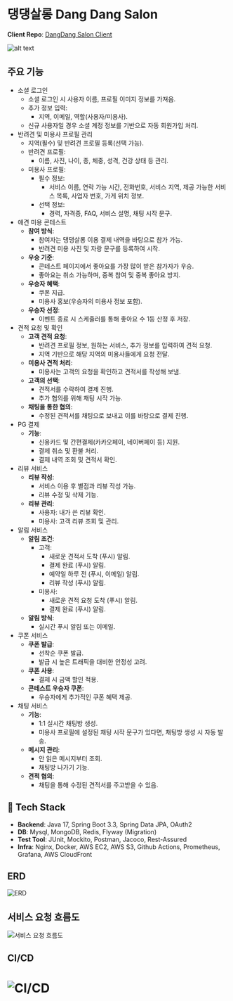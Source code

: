 # 댕댕살롱 Dang Dang Salon

**Client Repo**: [DangDang Salon Client](https://github.com/Ureca-Dangdang-salon/dang_client)

![alt text](https://github.com/Ureca-Dangdang-salon/dang_client/raw/main/public/images/%EC%86%8C%EA%B0%9C%EA%B8%80.jpg)

## 주요 기능

- 소셜 로그인
  - 소셜 로그인 시 사용자 이름, 프로필 이미지 정보를 가져옴.
  - 추가 정보 입력:
    - 지역, 이메일, 역할(사용자/미용사).
  - 신규 사용자일 경우 소셜 계정 정보를 기반으로 자동 회원가입 처리.
- 반려견 및 미용사 프로필 관리
    - 지역(필수) 및 반려견 프로필 등록(선택 가능).
    - 반려견 프로필:
      - 이름, 사진, 나이, 종, 체중, 성격, 건강 상태 등 관리.
  - 미용사 프로필:
    - 필수 정보:
      - 서비스 이름, 연락 가능 시간, 전화번호, 서비스 지역, 제공 가능한 서비스 목록, 사업자 번호, 가게 위치 정보.
    - 선택 정보:
      - 경력, 자격증, FAQ, 서비스 설명, 채팅 시작 문구.
- 애견 미용 콘테스트
  - **참여 방식**:
    - 참여자는 댕댕살롱 이용 결제 내역을 바탕으로 참가 가능.
    - 반려견 미용 사진 및 자랑 문구를 등록하여 시작.
  - **우승 기준**:
    - 콘테스트 페이지에서 좋아요를 가장 많이 받은 참가자가 우승.
    - 좋아요는 취소 가능하며, 중복 참여 및 중복 좋아요 방지.
  - **우승자 혜택**:
    - 쿠폰 지급.
    - 미용사 홍보(우승자의 미용사 정보 포함).
  - **우승자 선정**:
    - 이벤트 종료 시 스케줄러를 통해 좋아요 수 1등 산정 후 저장.
- 견적 요청 및 확인
  - **고객 견적 요청**:
    - 반려견 프로필 정보, 원하는 서비스, 추가 정보를 입력하여 견적 요청.
    - 지역 기반으로 해당 지역의 미용사들에게 요청 전달.
  - **미용사 견적 처리**:
    - 미용사는 고객의 요청을 확인하고 견적서를 작성해 보냄.
  - **고객의 선택**:
    - 견적서를 수락하여 결제 진행.
    - 추가 협의를 위해 채팅 시작 가능.
  - **채팅을 통한 협의**:
    - 수정된 견적서를 채팅으로 보내고 이를 바탕으로 결제 진행.
- PG 결제
  - **기능**:
    - 신용카드 및 간편결제(카카오페이, 네이버페이 등) 지원.
    - 결제 취소 및 환불 처리.
    - 결제 내역 조회 및 견적서 확인.
- 리뷰 서비스
  - **리뷰 작성**:
    - 서비스 이용 후 별점과 리뷰 작성 가능.
    - 리뷰 수정 및 삭제 기능.
  - **리뷰 관리**:
    - 사용자: 내가 쓴 리뷰 확인.
    - 미용사: 고객 리뷰 조회 및 관리.
- 알림 서비스
  - **알림 조건**:
    - 고객:
      - 새로운 견적서 도착 (푸시) 알림.
      - 결제 완료 (푸시) 알림.
      - 예약일 하루 전 (푸시, 이메일) 알림.
      - 리뷰 작성 (푸시) 알림.
    - 미용사:
      - 새로운 견적 요청 도착 (푸시) 알림.
      - 결제 완료 (푸시) 알림.
  - **알림 방식**:
    - 실시간 푸시 알림 또는 이메일.
- 쿠폰 서비스
  - **쿠폰 발급**:
    - 선착순 쿠폰 발급.
    - 발급 시 높은 트래픽을 대비한 안정성 고려.
  - **쿠폰 사용**:
    - 결제 시 금액 할인 적용.
  - **콘테스트 우승자 쿠폰**:
    - 우승자에게 추가적인 쿠폰 혜택 제공.
- 채팅 서비스
  - **기능**:
    - 1:1 실시간 채팅방 생성.
    - 미용사 프로필에 설정된 채팅 시작 문구가 있다면, 채팅방 생성 시 자동 발송.
  - **메시지 관리**:
    - 안 읽은 메시지부터 조회.
    - 채팅방 나가기 기능.
  - **견적 협의**:
    - 채팅을 통해 수정된 견적서를 주고받을 수 있음.

## 🔨 Tech Stack

- **Backend**: Java 17, Spring Boot 3.3, Spring Data JPA, OAuth2
- **DB**: Mysql, MongoDB, Redis, Flyway (Migration)
- **Test Tool**: JUnit, Mockito, Postman, Jacoco, Rest-Assured
- **Infra**: Nginx, Docker, AWS EC2, AWS S3, Github Actions, Prometheus, Grafana, AWS CloudFront

## ERD

![ERD](https://file.notion.so/f/f/e01fa883-e589-4301-9d54-e4c6b88f1ac1/b5c0c6aa-06cd-4091-9c12-91ffc1aed859/DangDangSalon_(3).png?table=block&id=d7f5d202-099d-4c26-bda7-892d19d4f099&spaceId=e01fa883-e589-4301-9d54-e4c6b88f1ac1&expirationTimestamp=1732075200000&signature=HBNrn3Vt_1gMuW7i6mwf5mIkngHVOrLSDcBVax5I7io&downloadName=DangDangSalon+%283%29.png)

## 서비스 요청 흐름도

![서비스 요청 흐름도](https://blog.kakaocdn.net/dn/uqxT8/btsKNyDEDiR/JUBVzkF6hpmpkizkcNBdaK/img.png)

## CI/CD

![CI/CD](https://blog.kakaocdn.net/dn/bgQxzO/btsKNpUzLo2/hIwvoaFXiNQ7WYPpz9aky1/img.png)
=======
